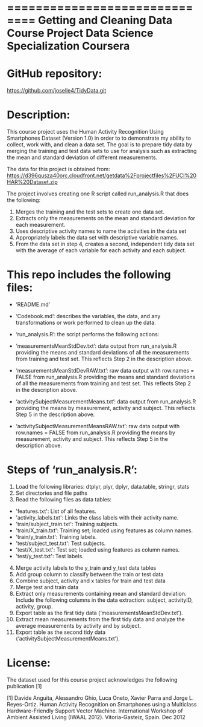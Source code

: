 ==============================
Getting and Cleaning Data Course Project
Data Science Specialization
Coursera
==============================

GitHub repository: 
==============================
https://github.com/joselle4/TidyData.git

Description:
==============================
This course project uses the Human Activity Recognition Using Smartphones Dataset (Version 1.0) in order to to demonstrate my ability to collect, work with, and clean a data set. The goal is to prepare tidy data by merging the training and test data sets to use for analysis such as extracting the mean and standard deviation of different measurements.

The data for this project is obtained from: 
https://d396qusza40orc.cloudfront.net/getdata%2Fprojectfiles%2FUCI%20HAR%20Dataset.zip

The project involves creating one R script called run_analysis.R that does the following:

1. Merges the training and the test sets to create one data set.
2. Extracts only the measurements on the mean and standard deviation for each measurement.
3. Uses descriptive activity names to name the activities in the data set
4. Appropriately labels the data set with descriptive variable names.
5. From the data set in step 4, creates a second, independent tidy data set with the average of each variable for each activity and each subject.

This repo includes the following files:
==============================
- ‘README.md’

- ‘Codebook.md’: describes the variables, the data, and any transformations or work performed to clean up the data.

- ‘run_analysis.R’: the script performs the following actions:

- ‘measurementsMeanStdDev.txt’: data output from run_analysis.R providing the means and standard deviations of all the measurements from training and test set.  This reflects Step 2 in the description above.

- ‘measurementsMeanStdDevRAW.txt’: raw data output with row.names = FALSE from run_analysis.R providing the means and standard deviations of all the measurements from training and test set.  This reflects Step 2 in the description above.

- ‘activitySubjectMeasurementMeans.txt’: data output from run_analysis.R providing the means by measurement, activity and subject.  This reflects Step 5 in the description above.

- ‘activitySubjectMeasurementMeansRAW.txt’: raw data output with row.names = FALSE from run_analysis.R providing the means by measurement, activity and subject.  This reflects Step 5 in the description above.

Steps of ‘run_analysis.R’:
==============================
1. Load the following libraries: dtplyr, plyr, dplyr, data.table, stringr, stats
2. Set directories and file paths
3. Read the following files as data tables: 
* 'features.txt': List of all features.
* 'activity_labels.txt': Links the class labels with their activity name.
* 'train/subject_train.txt': Training subjects.
* 'train/X_train.txt': Training set; loaded using features as column names.
* 'train/y_train.txt': Training labels.
* 'test/subject_test.txt': Test subjects.
* 'test/X_test.txt': Test set; loaded using features as column names.
* 'test/y_test.txt': Test labels.
4. Merge activity labels to the y_train and y_test data tables 
5. Add group column to classify between the train or test data
6. Combine subject, activity and x tables for train and test data
7. Merge test and train data
8. Extract only measurements containing mean and standard deviation. Include the following columns in the data extraction: subject, activityID, activity, group.
9. Export table as the first tidy data (‘measurementsMeanStdDev.txt’).
10. Extract mean measurements from the first tidy data and analyze the average measurements by activity and by subject.
11. Export table as the second tidy data (‘activitySubjectMeasurementMeans.txt’).

License:
========
The dataset used for this course project acknowledges the following publication [1] 

[1] Davide Anguita, Alessandro Ghio, Luca Oneto, Xavier Parra and Jorge L. Reyes-Ortiz. Human Activity Recognition on Smartphones using a Multiclass Hardware-Friendly Support Vector Machine. International Workshop of Ambient Assisted Living (IWAAL 2012). Vitoria-Gasteiz, Spain. Dec 2012
